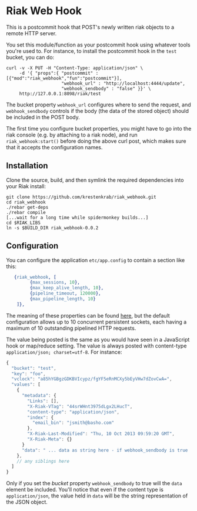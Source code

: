 # Riak Web Hook

This is a postcommit hook that POST's newly written riak objects to a remote HTTP server.

You set this module/function as your postcommit hook using whatever tools you're used to.   For instance, to install the postcommit hook in the `test` bucket, you can do:

````
curl -v -X PUT -H "Content-Type: application/json" \
     -d '{ "props":{ "postcommit" :[{"mod":"riak_webhook","fun":"postcommit"}],
                     "webhook_url" : "http://localhost:4444/update",
                     "webhook_sendbody" : "false" }}' \
     http://127.0.0.1:8098/riak/test
````

The bucket property `webhook_url` configures where to send the request,
and `webhook_sendbody` controls if the body (the data of the stored object) should
be included in the POST body.

The first time you configure bucket properties, you might have to go into the riak console (e.g. by attaching to a riak node), and run `riak_webhook:start()` before doing the above curl post, which makes sure that it accepts the configuration names.


## Installation

Clone the source, build, and then symlink the required dependencies into your Riak install:

````
git clone https://github.com/krestenkrab/riak_webhook.git
cd riak_webhook
./rebar get-deps
./rebar compile
[...wait for a long time while spidermonkey builds...]
cd $RIAK_LIBS
ln -s $BUILD_DIR riak_webhook-0.0.2
````

## Configuration

You can configure the application `etc/app.config` to contain a section like this:

````erlang
   {riak_webhook, [  
         {max_sessions, 10},
         {max_keep_alive_length, 10},
         {pipeline_timeout, 120000},
         {max_pipeline_length, 10}
    ]},
````

The meaning of these properties can be found [here](http://erlang.org/doc/man/httpc.html#set_options-2), but the default configuration allows up to 10 concurrent persistent sockets, each having a maximum of 10 outstanding pipelined HTTP requests.

The value being posted is the same as you would have seen in a JavaScript hook or map/reduce setting.  The value is always posted with content-type `application/json; charset=utf-8`.  For instance:

````javascript
{
  "bucket": "test",
  "key": "foo",
  "vclock": "a85hYGBgzGDKBVIcypz/fgYF5eRnMCXy5bEyVHw7dZovCwA=",
  "values": [
    {
      "metadata": {
        "Links": [],
        "X-Riak-VTag": "44srWHnt3975dLgx2LHucT",
        "content-type": "application/json",
        "index": {
          "email_bin": "jsmith@basho.com"
        },
        "X-Riak-Last-Modified": "Thu, 10 Oct 2013 09:59:20 GMT",
        "X-Riak-Meta": {}
      }
      "data": " ... data as string here - if webhook_sendbody is true ... "      
    },
    // any siblings here
  ]
}
````

Only if you set the *bucket* property `webhook_sendbody` to true will the `data` element be included.   You'll notice that even if the content type is `application/json`, the value held in `data` will be the string representation of the JSON object.


